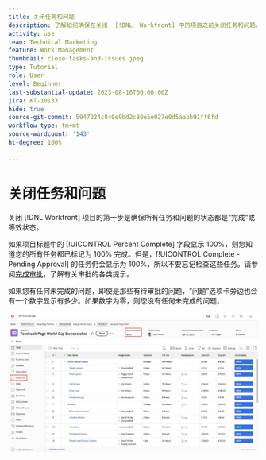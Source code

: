```yaml
---
title: 关闭任务和问题
description: 了解如何确保在关闭  [!DNL  Workfront] 中的项目之前关闭任务和问题。
activity: use
team: Technical Marketing
feature: Work Management
thumbnail: close-tasks-and-issues.jpeg
type: Tutorial
role: User
level: Beginner
last-substantial-update: 2023-08-16T00:00:00Z
jira: KT-10133
hide: true
source-git-commit: 5947224c840e9bd2c80e5e027e0d5aabb91ff6fd
workflow-type: tm+mt
source-wordcount: '143'
ht-degree: 100%

---
```


# 关闭任务和问题

关闭 [!DNL Workfront] 项目的第一步是确保所有任务和问题的状态都是“完成”或等效状态。

如果项目标题中的 [!UICONTROL Percent Complete] 字段显示 100%，则您知道您的所有任务都已标记为 100% 完成。但是，[!UICONTROL Complete - Pending Approval] 的任务仍会显示为 100%，所以不要忘记检查这些任务。请参阅[完成审批](https://experienceleague.adobe.com/docs/workfront-learn/tutorials-workfront/manage-work/close-a-project/complete-approvals.html)，了解有关审批的各类提示。

如果您有任何未完成的问题，即使是那些有待审批的问题，“问题”选项卡旁边也会有一个数字显示有多少。如果数字为零，则您没有任何未完成的问题。

![显示 [!UICONTROL Percent Complete] 和未决问题的项目](assets/close-tasks-and-issues.png)
